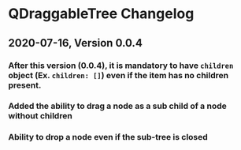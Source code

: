 
# QDraggableTree Changelog

## 2020-07-16, Version 0.0.4

### After this version (0.0.4), it is mandatory to have ```children``` object (Ex. ```children: []```) even if the item has no children present.

### Added the ability to drag a node as a sub child of a node without children 

### Ability to drop a node even if the sub-tree is closed
 
